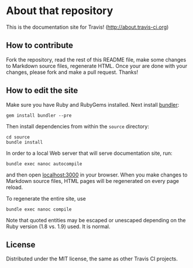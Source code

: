 # About that repository #

This is the documentation site for Travis! (http://about.travis-ci.org)


## How to contribute

Fork the repository, read the rest of this README file, make some changes to Markdown source files,
regenerate HTML. Once your are done with your changes, please fork and make a pull request. Thanks!


## How to edit the site

Make sure you have Ruby and RubyGems installed. Next install [bundler](http://gembundler.com/):

    gem install bundler --pre

Then install dependencies from within the `source` directory:

    cd source
    bundle install

In order to a local Web server that will serve documentation site, run:

    bundle exec nanoc autocompile

and then open [localhost:3000](http://localhost:3000/) in your browser. When you make changes to Markdown source files,
HTML pages will be regenerated on every page reload.

To regenerate the entire site, use

    bundle exec nanoc compile

Note that quoted entities may be escaped or unescaped depending on the Ruby version (1.8 vs. 1.9) used. It is normal.


## License

Distributed under the MIT license, the same as other Travis CI projects.
